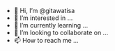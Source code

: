 - 👋 Hi, I’m @gitawatisa
- 👀 I’m interested in ...
- 🌱 I’m currently learning ...
- 💞️ I’m looking to collaborate on ...
- 📫 How to reach me ...

<!---
gitawatisa/gitawatisa is a ✨ special ✨ repository because its `README.md` (this file) appears on your GitHub profile.
You can click the Preview link to take a look at your changes.
--->
